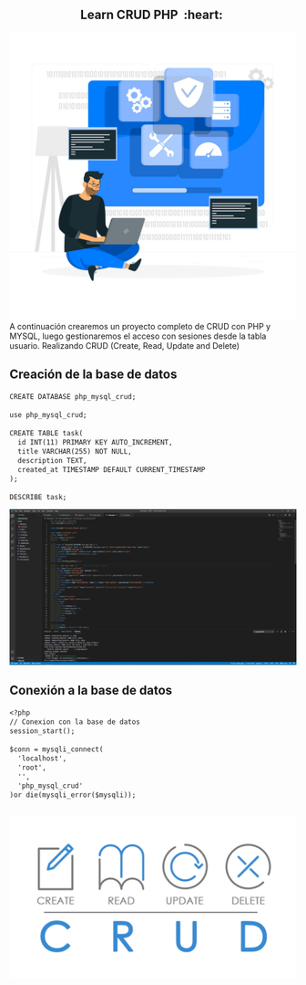 <h2 align="center">Learn CRUD PHP &nbsp;:heart:&nbsp;</h2>

![php](./images/crud2.jpg)
A continuación crearemos un proyecto completo de CRUD con PHP y MYSQL, luego gestionaremos el acceso con sesiones desde la tabla usuario.
Realizando CRUD (Create, Read, Update and Delete)

## Creación de la base de datos

```
CREATE DATABASE php_mysql_crud;

use php_mysql_crud;

CREATE TABLE task(
  id INT(11) PRIMARY KEY AUTO_INCREMENT,
  title VARCHAR(255) NOT NULL,
  description TEXT,
  created_at TIMESTAMP DEFAULT CURRENT_TIMESTAMP
);

DESCRIBE task;

```
![php](./images/crud3.PNG)

## Conexión a la base de datos

```
<?php
// Conexion con la base de datos
session_start();

$conn = mysqli_connect(
  'localhost',
  'root',
  '',
  'php_mysql_crud'
)or die(mysqli_error($mysqli));


```
![php](./images/crud.jpg)

